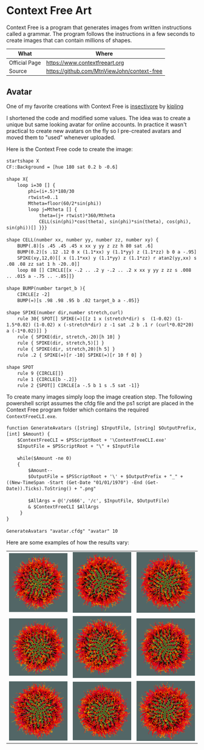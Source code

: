 # Context Free Art

Context Free is a program that generates images from written instructions called a grammar. The program follows the instructions in a few seconds to create images that can contain millions of shapes.

| What          | Where                                         |
|---------------|-----------------------------------------------|
| Official Page | <https://www.contextfreeart.org>              |
| Source        | <https://github.com/MtnViewJohn/context-free> |

## Avatar

One of my favorite creations with Context Free is [insectivore](https://www.contextfreeart.org/gallery/view.php?id=3215) by [kipling](https://www.contextfreeart.org/gallery/search.php?by=kipling)

I shortened the code and modified some values. The idea was to create a unique but same looking avatar for online accounts.
In practice it wasn't practical to create new avatars on the fly so I pre-created avatars and moved them to "used" whenever uploaded.

Here is the Context Free code to create the image:

``` cfdg title="avatar.cfdg"
startshape X
CF::Background = [hue 180 sat 0.2 b -0.6]

shape X{
	loop i=30 [] {
		phi=(i+.5)*180/30
		rtwist=0..1
		Mtheta=floor(60/2*sin(phi))
		loop j=Mtheta [] {
			theta=(j+ rtwist)*360/Mtheta
			CELL(sin(phi)*cos(theta), sin(phi)*sin(theta), cos(phi), sin(phi))[] }}}

shape CELL(number xx, number yy, number zz, number xy) {
	BUMP(.8)[s .45 .45 .45 x xx y yy z zz h 80 sat .6]
	BUMP(0.2)[s .12 .12 0 x (1.1*xx) y (1.1*yy) z (1.1*zz) b 0 a -.95]
	SPIKE(xy,12,0)[[ x (1.1*xx) y (1.1*yy) z (1.1*zz) r atan2(yy,xx) s .08 .08 zz sat 1 h -20..0]]
	loop 88 [] CIRCLE[[x -.2 .. .2 y -.2 .. .2 x xx y yy z zz s .008 .. .015 a -.75 .. -.85]]}

shape BUMP(number target_b ){
	CIRCLE[z -2]
	BUMP(=)[s .98 .98 .95 b .02 target_b a -.05]}

shape SPIKE(number dir,number stretch,curl)
	rule 30{ SPOT[] SPIKE(=)[[z 1 x (stretch*dir) s  (1-0.02) (1-1.5*0.02) (1-0.02) x (-stretch*dir) z -1 sat .2 b .1 r (curl*0.02*20) a (-1*0.02)]] }
	rule { SPIKE(dir, stretch,-20)[h 10] }
	rule { SPIKE(dir, stretch,5)[] }
	rule { SPIKE(dir, stretch,20)[h 5] }
	rule .2 { SPIKE(=)[r -10] SPIKE(=)[r 10 f 0] }
    
shape SPOT
	rule 9 {CIRCLE[]}
	rule 1 {CIRCLE[b -.2]}
	rule 2 {SPOT[] CIRCLE[a -.5 b 1 s .5 sat -1]}
```

To create many images simply loop the image creation step. The following powershell script assumes the cfdg file and the ps1 script are placed in the Context Free program folder which contains the required `ContextFreeCLI.exe`.

```
function GenerateAvatars ([string] $InputFile, [string] $OutputPrefix, [int] $Amount) {
    $ContextFreeCLI = $PSScriptRoot + '\ContextFreeCLI.exe'
    $InputFile = $PSScriptRoot + "\" + $InputFile

    while($Amount -ne 0)
    {
        $Amount--        
        $OutputFile = $PSScriptRoot + '\' + $OutputPrefix + "_" + ((New-TimeSpan -Start (Get-Date "01/01/1970") -End (Get-Date)).Ticks).ToString() + ".png"
        
        $AllArgs = @('/s666', '/c', $InputFile, $OutputFile)
        & $ContextFreeCLI $AllArgs
     }    
}

GenerateAvatars "avatar.cfdg" "avatar" 10
```

Here are some examples of how the results vary:

|                                           |                                           |                                           |
|-------------------------------------------|-------------------------------------------|-------------------------------------------|
| ![Example1](avatar_16130457751894587.png) | ![Example2](avatar_16130458343669508.png) | ![Example3](avatar_16130458978945522.png) |
| ![Example4](avatar_16130459003464671.png) | ![Example5](avatar_16130459025078332.png) | ![Example6](avatar_16130459046500233.png) |
| ![Example7](avatar_16130459068091189.png) | ![Example8](avatar_16130459090147486.png) | ![Example9](avatar_16130459112149794.png) |
